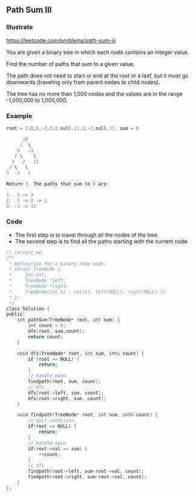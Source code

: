 ## Path Sum III
### Illustrate
<https://leetcode.com/problems/path-sum-iii>

You are given a binary tree in which each node contains an integer value.

Find the number of paths that sum to a given value.

The path does not need to start or end at the root or a leaf, but it must go downwards (traveling only from parent nodes to child nodes).

The tree has no more than 1,000 nodes and the values are in the range -1,000,000 to 1,000,000.

### Example

```c
root = [10,5,-3,3,2,null,11,3,-2,null,1], sum = 8

      10
     /  \
    5   -3
   / \    \
  3   2   11
 / \   \
3  -2   1

Return 3. The paths that sum to 8 are:

1.  5 -> 3
2.  5 -> 2 -> 1
3. -3 -> 11
```

### Code

* The first step is to travel through all the nodes of the tree.
* The second step is to find all the paths starting with the current node.

```c
// correct me
/**
 * Definition for a binary tree node.
 * struct TreeNode {
 *     int val;
 *     TreeNode *left;
 *     TreeNode *right;
 *     TreeNode(int x) : val(x), left(NULL), right(NULL) {}
 * };
 */
class Solution {
public:
    int pathSum(TreeNode* root, int sum) {
        int count = 0;
        dfs(root, sum,count);
        return count;
    }

    void dfs(TreeNode* root, int sum, int& count) {
        if (root == NULL) {
            return;
        }
        // handle main
        findpath(root, sum, count);
        // dfs
        dfs(root->left, sum, count);
        dfs(root->right, sum, count);
    }

    void findpath(TreeNode* root, int sum, int& count) {
        // quit condition
        if(root == NULL) {
            return;
        }
        // handle main
        if(root->val == sum) {
            ++count;
        }
        // dfs
        findpath(root->left, sum-root->val, count);
        findpath(root->right, sum-root->val, count);
    }
};
```
